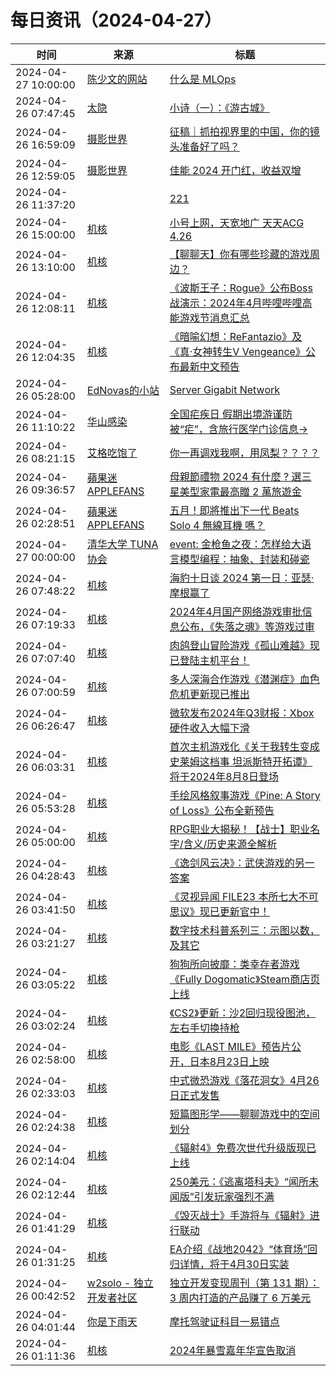 ﻿# 每日资讯（2024-04-27）

|时间|来源|标题|
|---|---|---|
|2024-04-27 10:00:00|[陈少文的网站](https://www.chenshaowen.com/atom.xml)|[什么是 MLOps](https://www.chenshaowen.com/blog/what-is-mlops.html)|
|2024-04-26 07:47:45|[太隐](https://wangyurui.com/feed.xml)|[小诗（一）：《游古城》](https://wangyurui.com/posts/xiao-shi-you-gu-cheng-2baf1782)|
|2024-04-26 16:59:09|[摄影世界](https://feedx.net/rss/photoworld.xml)|[征稿｜抓拍视界里的中国，你的镜头准备好了吗？](https://www.photoworld.com.cn/post/176531)|
|2024-04-26 12:59:05|[摄影世界](https://feedx.net/rss/photoworld.xml)|[佳能 2024 开门红，收益双增](https://www.photoworld.com.cn/post/176632)|
|2024-04-26 11:37:20|[](http://blog.fivest.one/feed)|[221](https://blog.fivest.one/archives/6716)|
|2024-04-26 15:00:00|[机核](https://www.gcores.com/rss)|[小号上网，天宽地广 天天ACG 4.26](https://www.gcores.com/radios/180593)|
|2024-04-26 13:10:00|[机核](https://www.gcores.com/rss)|[【聊聊天】你有哪些珍藏的游戏周边？](https://www.gcores.com/articles/180923)|
|2024-04-26 12:08:11|[机核](https://www.gcores.com/rss)|[《波斯王子：Rogue》公布Boss战演示：2024年4月哔哩哔哩高能游戏节消息汇总](https://www.gcores.com/articles/180936)|
|2024-04-26 12:04:35|[机核](https://www.gcores.com/rss)|[《暗喻幻想：ReFantazio》及《真·女神转生Ⅴ Vengeance》公布最新中文预告](https://www.gcores.com/articles/180943)|
|2024-04-26 05:28:00|[EdNovas的小站](https://ednovas.xyz/atom.xml)|[Server Gigabit Network](https://ednovas.xyz/2024/04/25/gigabit/)|
|2024-04-26 11:10:22|[华山感染](https://feedpress.me/wx-hsinfect)|[全国疟疾日 假期出境游谨防被“疟”，含旅行医学门诊信息→](http://mp.weixin.qq.com/s?__biz=Mzk0ODIzMjMxNQ%3D%3D&mid=2247502811&idx=1&sn=20e77ee4f9c9a2f91f8e81c722605afa)|
|2024-04-26 08:21:15|[艾格吃饱了](https://feedpress.me/wx-aigechibaole)|[你一再调戏我啊，用凤梨？？？？](http://mp.weixin.qq.com/s?__biz=MjM5NTYxODQyMA%3D%3D&mid=2653452136&idx=1&sn=b65385d34abe539c8a8df575a6af3ef3)|
|2024-04-26 09:36:57|[蘋果迷 APPLEFANS](https://applefans.today/feed/)|[母親節禮物 2024 有什麼 ? 選三星美型家電最高贈 2 萬旅遊金](https://applefans.today/2024-04-samsung-monther-gift-specil-event/)|
|2024-04-26 02:28:51|[蘋果迷 APPLEFANS](https://applefans.today/feed/)|[五月！即將推出下一代 Beats Solo 4 無線耳機 嗎？](https://applefans.today/2024-04-beats-solo-4-rumors/)|
|2024-04-27 00:00:00|[清华大学 TUNA 协会](https://tuna.moe/feed.xml)|[event: 金枪鱼之夜：怎样给大语言模型编程：抽象、封装和碰瓷](https://tuna.moe/event/2024/llm/)|
|2024-04-26 07:48:22|[机核](https://www.gcores.com/rss)|[海豹十日谈 2024 第一日：亚瑟·摩根赢了](https://www.gcores.com/radios/180927)|
|2024-04-26 07:19:33|[机核](https://www.gcores.com/rss)|[2024年4月国产网络游戏审批信息公布，《失落之魂》等游戏过审](https://www.gcores.com/articles/180926)|
|2024-04-26 07:07:40|[机核](https://www.gcores.com/rss)|[肉鸽登山冒险游戏《孤山难越》现已登陆主机平台！](https://www.gcores.com/articles/180924)|
|2024-04-26 07:00:59|[机核](https://www.gcores.com/rss)|[多人深海合作游戏《潜渊症》血色危机更新现已推出](https://www.gcores.com/articles/180922)|
|2024-04-26 06:26:47|[机核](https://www.gcores.com/rss)|[微软发布2024年Q3财报：Xbox硬件收入大幅下滑](https://www.gcores.com/articles/180918)|
|2024-04-26 06:03:31|[机核](https://www.gcores.com/rss)|[首次主机游戏化《关于我转生变成史莱姆这档事 坦派斯特开拓谭》将于2024年8月8日登场](https://www.gcores.com/articles/180916)|
|2024-04-26 05:53:28|[机核](https://www.gcores.com/rss)|[手绘风格叙事游戏《Pine: A Story of Loss》公布全新预告](https://www.gcores.com/articles/180914)|
|2024-04-26 05:00:00|[机核](https://www.gcores.com/rss)|[RPG职业大揭秘！【战士】职业名字/含义/历史来源全解析](https://www.gcores.com/videos/180882)|
|2024-04-26 04:28:43|[机核](https://www.gcores.com/rss)|[《逸剑风云决》：武侠游戏的另一答案](https://www.gcores.com/articles/180736)|
|2024-04-26 03:41:50|[机核](https://www.gcores.com/rss)|[《灵视异闻 FILE23 本所七大不可思议》现已更新官中！](https://www.gcores.com/articles/180910)|
|2024-04-26 03:21:27|[机核](https://www.gcores.com/rss)|[数字技术科普系列三：示图以数，及其它](https://www.gcores.com/articles/180905)|
|2024-04-26 03:05:22|[机核](https://www.gcores.com/rss)|[狗狗所向披靡：类幸存者游戏《Fully Dogomatic》Steam商店页上线](https://www.gcores.com/articles/180907)|
|2024-04-26 03:02:24|[机核](https://www.gcores.com/rss)|[《CS2》更新：沙2回归现役图池，左右手切换持枪](https://www.gcores.com/articles/180906)|
|2024-04-26 02:58:00|[机核](https://www.gcores.com/rss)|[电影《LAST MILE》预告片公开，日本8月23日上映](https://www.gcores.com/articles/180897)|
|2024-04-26 02:33:03|[机核](https://www.gcores.com/rss)|[中式微恐游戏《落花洞女》4月26日正式发售](https://www.gcores.com/articles/180904)|
|2024-04-26 02:24:38|[机核](https://www.gcores.com/rss)|[短篇图形学——聊聊游戏中的空间划分](https://www.gcores.com/articles/180790)|
|2024-04-26 02:14:04|[机核](https://www.gcores.com/rss)|[《辐射4》免费次世代升级版现已上线](https://www.gcores.com/articles/180901)|
|2024-04-26 02:12:44|[机核](https://www.gcores.com/rss)|[250美元：《逃离塔科夫》“闻所未闻版”引发玩家强烈不满](https://www.gcores.com/articles/180900)|
|2024-04-26 01:41:29|[机核](https://www.gcores.com/rss)|[《毁灭战士》手游将与《辐射》进行联动](https://www.gcores.com/articles/180898)|
|2024-04-26 01:31:25|[机核](https://www.gcores.com/rss)|[EA介绍《战地2042》“体育场”回归详情，将于4月30日实装](https://www.gcores.com/articles/180896)|
|2024-04-26 00:42:52|[w2solo - 独立开发者社区](https://w2solo.com/topics/feed)|[独立开发变现周刊（第 131 期）：3 周内打造的产品赚了 6 万美元](https://w2solo.com/topics/4581)|
|2024-04-26 04:01:44|[你是下雨天](https://glooow1024.github.io/atom.xml)|[摩托驾驶证科目一易错点](https://glooow1024.github.io/2024/04/26/moto_subject1/)|
|2024-04-26 01:11:36|[机核](https://www.gcores.com/rss)|[2024年暴雪嘉年华宣告取消](https://www.gcores.com/articles/180892)|
